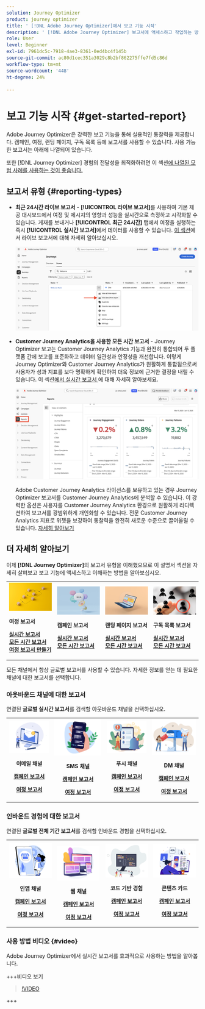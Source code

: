 ```yaml
---
solution: Journey Optimizer
product: journey optimizer
title: ' [!DNL Adobe Journey Optimizer]에서 보고 기능 시작'
description: ' [!DNL Adobe Journey Optimizer] 보고서에 액세스하고 작업하는 방법을 알아봅니다.'
role: User
level: Beginner
exl-id: 7961dc5c-7918-4ae3-8361-0ed4bc4f145b
source-git-commit: ac80d1cec351a3029c8b2bf862275ffe7fd5c86d
workflow-type: tm+mt
source-wordcount: '448'
ht-degree: 24%

---
```


# 보고 기능 시작 {#get-started-report}

Adobe Journey Optimizer은 강력한 보고 기능을 통해 실용적인 통찰력을 제공합니다. 캠페인, 여정, 랜딩 페이지, 구독 목록 등에 보고서를 사용할 수 있습니다. 사용 가능한 보고서는 아래에 나열되어 있습니다.

또한 [!DNL Journey Optimizer] 경험의 전달성을 최적화하려면 이 섹션[에 나열된 모범 사례를 사용하는 것이 좋습니다.](deliverability.md)


## 보고서 유형 {#reporting-types}

* **최근 24시간 라이브 보고서** - **[!UICONTROL 라이브 보고서]**&#x200B;를 사용하여 기본 제공 대시보드에서 여정 및 메시지의 영향과 성능을 실시간으로 측정하고 시각화할 수 있습니다. 게재를 보내거나 **[!UICONTROL 최근 24시간]** 탭에서 여정을 실행하는 즉시 **[!UICONTROL 실시간 보고서]**&#x200B;에서 데이터를 사용할 수 있습니다. [이 섹션](live-report.md)에서 라이브 보고서에 대해 자세히 알아보십시오.

  ![](assets/report_journey.png)


* **Customer Journey Analytics을 사용한 모든 시간 보고서** - Journey Optimizer 보고는 Customer Journey Analytics 기능과 완전히 통합되어 두 플랫폼 간에 보고를 표준화하고 데이터 일관성과 안정성을 개선합니다. 이렇게 Journey Optimizer와 Customer Journey Analytics가 원활하게 통합됨으로써 사용자가 성과 지표를 보다 명확하게 확인하여 더욱 정보에 근거한 결정을 내릴 수 있습니다. 이 섹션[에서 실시간 보고서 &#x200B;](report-gs-cja.md)에 대해 자세히 알아보세요.

  ![](assets/gs-cja-report-1.png)

  Adobe Customer Journey Analytics 라이선스를 보유하고 있는 경우 Journey Optimizer 보고서를 Customer Journey Analytics에 분석할 수 있습니다. 이 강력한 옵션은 사용자를 Customer Journey Analytics 환경으로 원활하게 리디렉션하여 보고서를 광범위하게 개인화할 수 있습니다. 전문 Customer Journey Analytics 지표로 위젯을 보강하여 통찰력을 완전히 새로운 수준으로 끌어올릴 수 있습니다. [자세히 알아보기](report-cja-manage.md)


## 더 자세히 알아보기

이제 **[!DNL Journey Optimizer]**&#x200B;의 보고서 유형을 이해했으므로 이 설명서 섹션을 자세히 살펴보고 보고 기능에 액세스하고 이해하는 방법을 알아보십시오.


<table style="table-layout:fixed"><tr style="border: 0;">
<td>
<img alt="여정 보고서" src="../assets/do-not-localize/start-journey.jpeg">
<div>
<p><strong>여정 보고서</strong></p>
</div>
<div>
<a href="journey-live-report.md"><strong>실시간 보고서</strong></a>
</div>
<div>
<a href="journey-global-report-cja.md"><strong>모든 시간 보고서</strong></a>
</div>
<div>
<a href="sharing-overview.md"><strong>여정 보고서 만들기</strong></a>
</div>
<p>
<p>
</td>
<td>
<img alt="캠페인 보고서" src="../assets/do-not-localize/start-campaign.jpeg">
<div>
<p><strong>캠페인 보고서</strong></p>
</div>
<div>
<a href="campaign-live-report.md"><strong>실시간 보고서</strong></a>
</div>
<div>
<a href="campaign-global-report-cja.md"><strong>모든 시간 보고서</strong></a>
</div>
<p>
<p>
</td>
<td>
<img alt="랜딩 페이지 보고서" src="../assets/do-not-localize/start-interface.jpeg">
<div>
<p><strong>랜딩 페이지 보고서</strong></p>
</div>
<div>
<a href="lp-report-live.md"><strong>실시간 보고서</strong></a>
</div>
<div>
<a href="lp-report-global-cja.md"><strong>모든 시간 보고서</strong></a>
</div>
<p>
<p>
</td>
<td>
<img alt="구독 목록 보고서" src="../assets/do-not-localize/role.jpg">
<div>
<p><strong>구독 목록 보고서</strong></p>
</div>
<div>
<a href="subscription-report-live.md"><strong>실시간 보고서</strong></a>
</div>
<div>
<a href="subscription-report-global-cja.md"><strong>모든 시간 보고서</strong></a>
</div>
<p>
<p>
</td>
</tr></table>


모든 채널에서 항상 글로벌 보고서를 사용할 수 있습니다. 자세한 정보를 얻는 데 필요한 채널에 대한 보고서를 선택합니다.

### 아웃바운드 채널에 대한 보고서

연결된 **글로벌 실시간 보고서**&#x200B;를 검색할 아웃바운드 채널을 선택하십시오.

<table style="table-layout:fixed"><tr style="border: 0;">
<td><img alt="이메일" src="../channels/assets/do-not-localize/email.png">
<div align="center"><p><strong>이메일 채널</strong></p><p><a href="campaign-global-report-cja-email.md"><strong>캠페인 보고서</strong></a></p><p><a href="journey-global-report-cja-email.md"><strong>여정 보고서</strong></a></p></div></td>
<td><a href="campaign-global-report-cja-sms.md"><img alt="sms" src="../channels/assets/do-not-localize/sms.png"></a>
<div align="center"><p><strong>SMS 채널</strong></p><p><a href="campaign-global-report-cja-sms.md"><strong>캠페인 보고서</strong></a></p><p><a href="journey-global-report-cja-sms.md"><strong>여정 보고서</strong></a></p></div></td>
<td><a href="campaign-global-report-cja-push.md"><img alt="푸시" src="../channels/assets/do-not-localize/push.png"></a>
<div align="center"><p><strong>푸시 채널</strong></p><p><a href="campaign-global-report-cja-push.md"><strong>캠페인 보고서</strong></a></p><p><a href="journey-global-report-cja-push.md"><strong>여정 보고서</strong></a></p></div></td>
<td><a href="campaign-global-report-cja-direct.md"><img alt="다이렉트 메일" src="../channels/assets/do-not-localize/direct-mail.jpg"></a>
<div align="center"><p><strong>DM 채널</strong></p><p><a href="campaign-global-report-cja-direct.md"><strong>캠페인 보고서</strong></a></p><p><a href="journey-global-report-cja-direct.md"><strong>여정 보고서</strong></a></p></div></td>
</tr></table>

### 인바운드 경험에 대한 보고서

연결된 **글로벌 전체 기간 보고서**&#x200B;를 검색할 인바운드 경험을 선택하십시오.

<table style="table-layout:fixed"><tr style="border: 0;">
<td><img alt="인앱" src="../channels/assets/do-not-localize/inapp.jpg">
<div align="center"><p><strong>인앱 채널</strong></p><p><a href="campaign-global-report-cja-inapp.md"><strong>캠페인 보고서</strong></a></p><p><a href="journey-global-report-cja-inapp.md"><strong>여정 보고서</strong></a></p></div></td>
<td><p><img alt="웹" src="../channels/assets/do-not-localize/web.jpg"></p>
<div align="center"><p><strong>웹 채널</strong></p><p><a href="campaign-global-report-cja-web.md"><strong>캠페인 보고서</strong></a></p><p><a href="journey-global-report-cja-web.md"><strong>여정 보고서</strong></a></p></div></td>
<td><img alt="코드 기반 경험" src="../channels/assets/do-not-localize/code.png">
<div align="center"><p><strong>코드 기반 경험</strong></p><p><a href="campaign-global-report-cja-code.md"><strong>캠페인 보고서</strong></a></p><p><a href="campaign-global-report-cja-code.md"><strong>여정 보고서</strong></a></p></div></td>
<td><img alt="콘텐츠 카드" src="../channels/assets/do-not-localize/cards.png">
<div align="center"><p><strong>콘텐츠 카드</strong></p><p><a href="campaign-global-report-cja-content.md"><strong>캠페인 보고서</strong></a></p><p><a href="journey-global-report-cja-content.md"><strong>여정 보고서</strong></a></p></div></td>
</tr></table>

### 사용 방법 비디오 {#video}

Adobe Journey Optimizer에서 실시간 보고서를 효과적으로 사용하는 방법을 알아봅니다.

+++비디오 보기

>[!VIDEO](https://video.tv.adobe.com/v/3420509?learn=on)

+++
